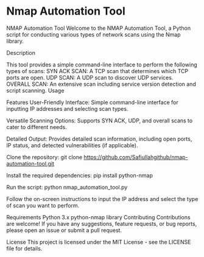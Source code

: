 # Nmap Automation Tool

NMAP Automation Tool
Welcome to the NMAP Automation Tool, a Python script for conducting various types of network scans using the Nmap library.

Description

This tool provides a simple command-line interface to perform the following types of scans:
SYN ACK SCAN: A TCP scan that determines which TCP ports are open.
UDP SCAN: A UDP scan to discover UDP services.
OVERALL SCAN: An extensive scan including service version detection and script scanning.
Usage

Features
User-Friendly Interface: 
Simple command-line interface for inputting IP addresses and selecting scan types.

Versatile Scanning Options:
Supports SYN ACK, UDP, and overall scans to cater to different needs.

Detailed Output:
Provides detailed scan information, including open ports, IP status, and detected vulnerabilities (if applicable).

Clone the repository:
git clone https://github.com/Safiullahgithub/nmap-automation-tool.git

Install the required dependencies:
pip install python-nmap


Run the script:
python nmap_automation_tool.py


Follow the on-screen instructions to input the IP address and select the type of scan you want to perform.

Requirements
Python 3.x
python-nmap library
Contributing
Contributions are welcome! If you have any suggestions, feature requests, or bug reports, please open an issue or submit a pull request.

License
This project is licensed under the MIT License - see the LICENSE file for details.

